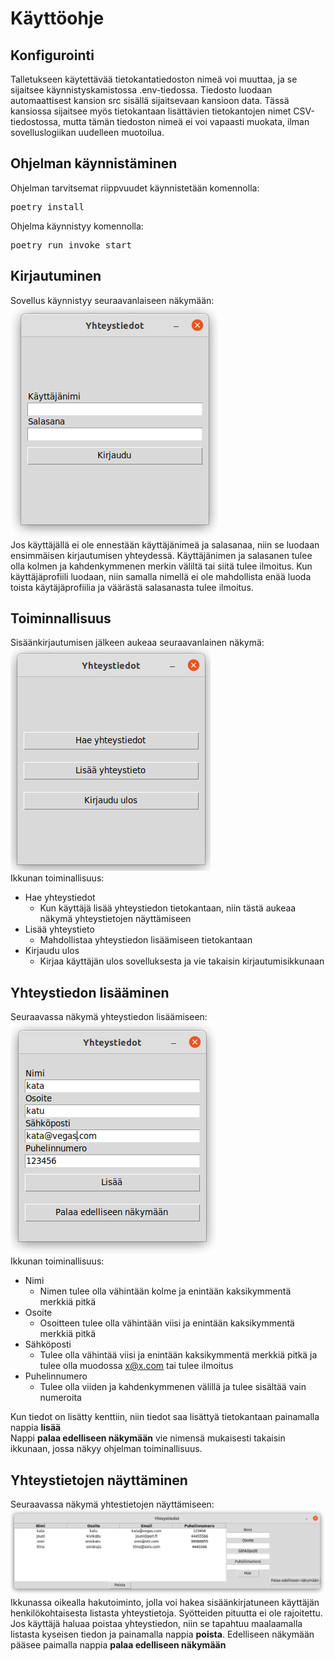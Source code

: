 # Käyttöohje

## Konfigurointi
Talletukseen käytettävää tietokantatiedoston nimeä voi muuttaa, ja se sijaitsee käynnistyskamistossa .env-tiedossa. Tiedosto luodaan automaattisest kansion src 
sisällä sijaitsevaan kansioon data. Tässä kansiossa sijaitsee myös tietokantaan lisättävien tietokantojen nimet CSV-tiedostossa, mutta tämän tiedoston nimeä ei voi
vapaasti muokata, ilman sovelluslogiikan uudelleen muotoilua.

## Ohjelman käynnistäminen
Ohjelman tarvitsemat riippvuudet käynnistetään komennolla:
<pre>poetry install</pre>
Ohjelma käynnistyy komennolla:
<pre>poetry run invoke start</pre>

## Kirjautuminen
Sovellus käynnistyy seuraavanlaiseen näkymään: <br>
![logio](https://github.com/vaisajuh/ot-harjoitustyo/blob/master/dokumentaatio/kuvat/login.png) <br>
Jos käyttäjällä ei ole ennestään käyttäjänimeä ja salasanaa, niin se luodaan ensimmäisen kirjautumisen yhteydessä. Käyttäjänimen ja salasanen tulee olla kolmen ja
kahdenkymmenen merkin väliltä tai siitä tulee ilmoitus. Kun käyttäjäprofiili luodaan, niin samalla nimellä ei ole mahdollista enää luoda toista käytäjäprofiilia
ja väärästä salasanasta tulee ilmoitus.

## Toiminnallisuus
Sisäänkirjautumisen jälkeen aukeaa seuraavanlainen näkymä:<br>
![functionality](https://github.com/vaisajuh/ot-harjoitustyo/blob/master/dokumentaatio/kuvat/functionality.png)<br>
Ikkunan toiminallisuus:
- Hae yhteystiedot
  - Kun käyttäjä lisää yhteystiedon tietokantaan, niin tästä aukeaa näkymä yhteystietojen näyttämiseen
- Lisää yhteystieto
  - Mahdollistaa yhteystiedon lisäämiseen tietokantaan
- Kirjaudu ulos
  - Kirjaa käyttäjän ulos sovelluksesta ja vie takaisin kirjautumisikkunaan
 
 ## Yhteystiedon lisääminen
 Seuraavassa näkymä yhteystiedon lisäämiseen:<br>
 ![add_contact](https://github.com/vaisajuh/ot-harjoitustyo/blob/master/dokumentaatio/kuvat/add_contact.png)<br>
 Ikkunan toiminallisuus:
 - Nimi
   - Nimen tulee olla vähintään kolme ja enintään kaksikymmentä merkkiä pitkä
 - Osoite
   - Osoitteen tulee olla vähintään viisi ja enintään kaksikymmentä merkkiä pitkä
 - Sähköposti
   - Tulee olla vähintää viisi ja enintään kaksikymmentä merkkiä pitkä ja tulee olla muodossa x@x.com tai tulee ilmoitus
 - Puhelinnumero
   - Tulee olla viiden ja kahdenkymmenen välillä ja tulee sisältää vain numeroita

Kun tiedot on lisätty kenttiin, niin tiedot saa lisättyä tietokantaan painamalla nappia <strong>lisää</strong> <br>
Nappi <strong>palaa edelliseen näkymään</strong> vie nimensä mukaisesti takaisin ikkunaan, jossa näkyy ohjelman toiminallisuus.
 
 ## Yhteystietojen näyttäminen
 Seuraavassa näkymä yhtestietojen näyttämiseen: <br>
 ![show](https://github.com/vaisajuh/ot-harjoitustyo/blob/master/dokumentaatio/kuvat/show_contacts.png)<br>
 Ikkunassa oikealla hakutoiminto, jolla voi hakea sisäänkirjatuneen käyttäjän henkilökohtaisesta listasta yhteystietoja. Syötteiden pituutta ei ole rajoitettu.
 Jos käyttäjä haluaa poistaa yhteystiedon, niin se tapahtuu maalaamalla listasta kyseisen tiedon ja painamalla nappia <strong>poista</strong>. Edelliseen näkymään
 pääsee paimalla nappia <strong>palaa edelliseen näkymään</strong><br>
 





